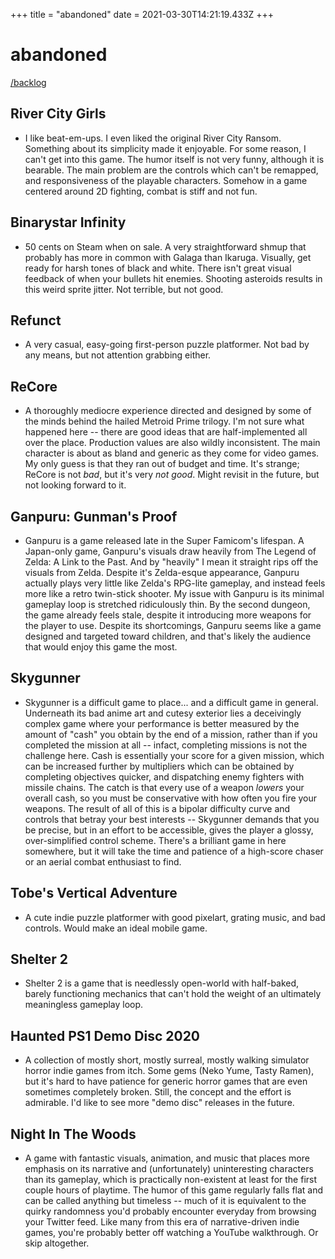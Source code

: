 +++
title = "abandoned"
date = 2021-03-30T14:21:19.433Z
+++

# abandoned

[/backlog](/backlog)

## River City Girls
  * I like beat-em-ups. I even liked the original River City Ransom. Something about its simplicity made it enjoyable. For some reason, I can't get into this game. The humor itself is not very funny, although it is bearable. The main problem are the controls which can't be remapped, and responsiveness of the playable characters. Somehow in a game centered around 2D fighting, combat is stiff and not fun.

## Binarystar Infinity
  * 50 cents on Steam when on sale. A very straightforward shmup that probably has more in common with Galaga than Ikaruga. Visually, get ready for harsh tones of black and white. There isn't great visual feedback of when your bullets hit enemies. Shooting asteroids results in this weird sprite jitter. Not terrible, but not good.

## Refunct
  * A very casual, easy-going first-person puzzle platformer. Not bad by any means, but not attention grabbing either.

## ReCore
  * A thoroughly mediocre experience directed and designed by some of the minds behind the hailed Metroid Prime trilogy. I'm not sure what happened here -- there are good ideas that are half-implemented all over the place. Production values are also wildly inconsistent. The main character is about as bland and generic as they come for video games. My only guess is that they ran out of budget and time. It's strange; ReCore is not *bad*, but it's very *not good*. Might revisit in the future, but not looking forward to it.

## Ganpuru: Gunman's Proof
  * Ganpuru is a game released late in the Super Famicom's lifespan. A Japan-only game, Ganpuru's visuals draw heavily from The Legend of Zelda: A Link to the Past. And by "heavily" I mean it straight rips off the visuals from Zelda. Despite it's Zelda-esque appearance, Ganpuru actually plays very little like Zelda's RPG-lite gameplay, and instead feels more like a retro twin-stick shooter. My issue with Ganpuru is its minimal gameplay loop is stretched ridiculously thin. By the second dungeon, the game already feels stale, despite it introducing more weapons for the player to use. Despite its shortcomings, Ganpuru seems like a game designed and targeted toward children, and that's likely the audience that would enjoy this game the most.

## Skygunner
  * Skygunner is a difficult game to place... and a difficult game in general. Underneath its bad anime art and cutesy exterior lies a deceivingly complex game where your performance is better measured by the amount of "cash" you obtain by the end of a mission, rather than if you completed the mission at all -- infact, completing missions is not the challenge here. Cash is essentially your score for a given mission, which can be increased further by multipliers which can be obtained by completing objectives quicker, and dispatching enemy fighters with missile chains. The catch is that every use of a weapon *lowers* your overall cash, so you must be conservative with how often you fire your weapons. The result of all of this is a bipolar difficulty curve and controls that betray your best interests -- Skygunner demands that you be precise, but in an effort to be accessible, gives the player a glossy, over-simplified control scheme. There's a brilliant game in here somewhere, but it will take the time and patience of a high-score chaser or an aerial combat enthusiast to find.

## Tobe's Vertical Adventure
  * A cute indie puzzle platformer with good pixelart, grating music, and bad controls. Would make an ideal mobile game.

## Shelter 2
  * Shelter 2 is a game that is needlessly open-world with half-baked, barely functioning mechanics that can't hold the weight of an ultimately meaningless gameplay loop.

## Haunted PS1 Demo Disc 2020
  * A collection of mostly short, mostly surreal, mostly walking simulator horror indie games from itch. Some gems (Neko Yume, Tasty Ramen), but it's hard to have patience for generic horror games that are even sometimes completely broken. Still, the concept and the effort is admirable. I'd like to see more "demo disc" releases in the future.

## Night In The Woods
  * A game with fantastic visuals, animation, and music that places more emphasis on its narrative and (unfortunately) uninteresting characters than its gameplay, which is practically non-existent at least for the first couple hours of playtime. The humor of this game regularly falls flat and can be called anything but timeless -- much of it is equivalent to the quirky randomness you'd probably encounter everyday from browsing your Twitter feed. Like many from this era of narrative-driven indie games, you're probably better off watching a YouTube walkthrough. Or skip altogether.
